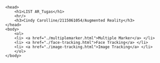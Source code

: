 <!DOCTYPE html>
    <head>
        <h1>LIST AR_Tugas</h1>
        <hr/>
        <h3>Cindy Carolline/2115061054/Augmented Reality</h3>
    </head>
    <body>
        <ol>
        <li> <a href="./multiplemarker.html">Multiple Marker</a> </li>
        <li> <a href="./face-tracking.html">Face Tracking</a> </li>
        <li> <a href="./image-tracking.html">Image Tracking</a> </li>
        </ol>
    </body>
